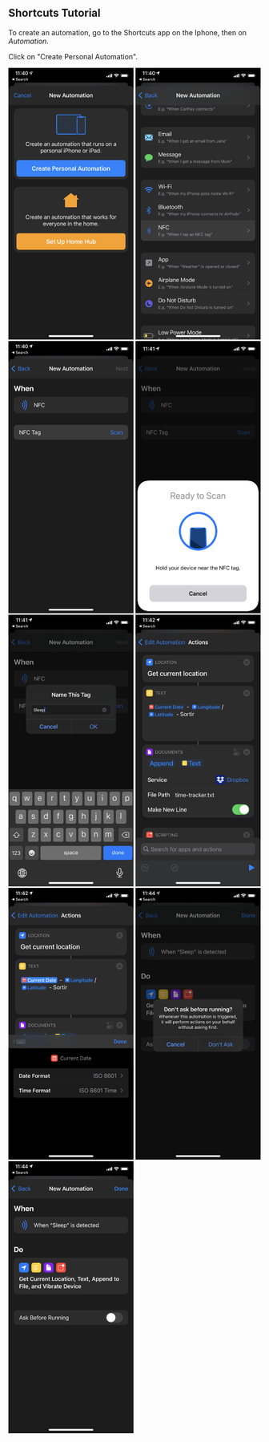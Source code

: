 ## Shortcuts Tutorial

To create an automation, go to the Shortcuts app on the Iphone, then on *Automation*.

Click on "Create Personal Automation".


<img src="https://github.com/AdrienLF/Time_Tracker/blob/master/Screenshots/IMG-8568.PNG?raw=True" width="250">
<img src="https://github.com/AdrienLF/Time_Tracker/blob/master/Screenshots/IMG-8569.PNG?raw=True" width="250">
<img src="https://github.com/AdrienLF/Time_Tracker/blob/master/Screenshots/IMG-8570.PNG?raw=True" width="250">
<img src="https://github.com/AdrienLF/Time_Tracker/blob/master/Screenshots/IMG-8571.PNG?raw=True" width="250">
<img src="https://github.com/AdrienLF/Time_Tracker/blob/master/Screenshots/IMG-8573.PNG?raw=True" width="250">
<img src="https://github.com/AdrienLF/Time_Tracker/blob/master/Screenshots/IMG-8574.PNG?raw=True" width="250">
<img src="https://github.com/AdrienLF/Time_Tracker/blob/master/Screenshots/IMG-8575.PNG?raw=True" width="250">
<img src="https://github.com/AdrienLF/Time_Tracker/blob/master/Screenshots/IMG-8577.PNG?raw=True" width="250">
<img src="https://github.com/AdrienLF/Time_Tracker/blob/master/Screenshots/IMG-8578.PNG?raw=True" width="250">